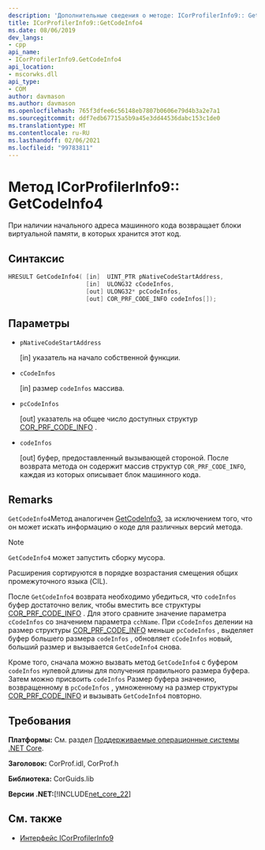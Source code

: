 ```yaml
---
description: 'Дополнительные сведения о методе: ICorProfilerInfo9:: GetCodeInfo4'
title: ICorProfilerInfo9::GetCodeInfo4
ms.date: 08/06/2019
dev_langs:
- cpp
api_name:
- ICorProfilerInfo9.GetCodeInfo4
api_location:
- mscorwks.dll
api_type:
- COM
author: davmason
ms.author: davmason
ms.openlocfilehash: 765f3dfee6c56148eb7807b0606e79d4b3a2e7a1
ms.sourcegitcommit: ddf7edb67715a5b9a45e3dd44536dabc153c1de0
ms.translationtype: MT
ms.contentlocale: ru-RU
ms.lasthandoff: 02/06/2021
ms.locfileid: "99783811"
---
```

# <a name="icorprofilerinfo9getcodeinfo4-method"></a>Метод ICorProfilerInfo9:: GetCodeInfo4

При наличии начального адреса машинного кода возвращает блоки виртуальной памяти, в которых хранится этот код.

## <a name="syntax"></a>Синтаксис

```cpp
HRESULT GetCodeInfo4( [in]  UINT_PTR pNativeCodeStartAddress,
                      [in]  ULONG32 cCodeInfos,
                      [out] ULONG32* pcCodeInfos,
                      [out] COR_PRF_CODE_INFO codeInfos[]);
```

## <a name="parameters"></a>Параметры

- `pNativeCodeStartAddress`

  \[in] указатель на начало собственной функции.

- `cCodeInfos`

  \[in] размер `codeInfos` массива.

- `pcCodeInfos`

  \[out] указатель на общее число доступных структур [COR_PRF_CODE_INFO](cor-prf-code-info-structure.md) .

- `codeInfos`

  \[out] буфер, предоставленный вызывающей стороной. После возврата метода он содержит массив структур `COR_PRF_CODE_INFO`, каждая из которых описывает блок машинного кода.

## <a name="remarks"></a>Remarks

`GetCodeInfo4`Метод аналогичен [GetCodeInfo3](icorprofilerinfo4-getcodeinfo3-method.md), за исключением того, что он может искать информацию о коде для различных версий метода.

> [!NOTE]
> `GetCodeInfo4` может запустить сборку мусора.

Расширения сортируются в порядке возрастания смещения общих промежуточного языка (CIL).

После `GetCodeInfo4` возврата необходимо убедиться, что `codeInfos` буфер достаточно велик, чтобы вместить все структуры [COR_PRF_CODE_INFO](cor-prf-code-info-structure.md) . Для этого сравните значение параметра `cCodeInfos` со значением параметра `cchName`. При `cCodeInfos` делении на размер структуры [COR_PRF_CODE_INFO](cor-prf-code-info-structure.md) меньше `pcCodeInfos` , выделяет буфер большего размера `codeInfos` , обновляет `cCodeInfos` новый, больший размер и вызывается `GetCodeInfo4` снова.

Кроме того, сначала можно вызвать метод `GetCodeInfo4` с буфером `codeInfos` нулевой длины для получения правильного размера буфера. Затем можно присвоить `codeInfos` Размер буфера значению, возвращенному в `pcCodeInfos` , умноженному на размер структуры [COR_PRF_CODE_INFO](cor-prf-code-info-structure.md) и вызывать `GetCodeInfo4` повторно.

## <a name="requirements"></a>Требования

**Платформы:** См. раздел [Поддерживаемые операционные системы .NET Core](../../../core/install/windows.md?pivots=os-windows).

**Заголовок:** CorProf.idl, CorProf.h

**Библиотека:** CorGuids.lib

**Версии .NET:**[!INCLUDE[net_core_22](../../../../includes/net-core-22-md.md)]

## <a name="see-also"></a>См. также

- [Интерфейс ICorProfilerInfo9](ICorProfilerInfo9-interface.md)
